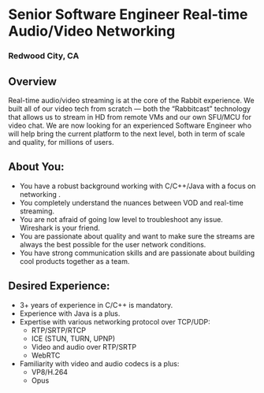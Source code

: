 # Senior Software Engineer Real-time Audio/Video Networking
### Redwood City, CA

## Overview
Real-time audio/video streaming is at the core of the Rabbit experience. We built all of our video tech from scratch — both the “Rabbitcast” technology that allows us to stream in HD from remote VMs and our own SFU/MCU for video chat. We are now looking for an experienced Software Engineer who will help bring the current platform to the next level, both in term of scale and quality, for millions of users.

## About You:
+ You have a robust background working with C/C++/Java with a focus on networking .
+ You completely understand the nuances between VOD and real-time streaming.
+ You are not afraid of going low level to troubleshoot any issue. Wireshark is your friend.
+ You are passionate about quality and want to make sure the streams are always the best possible for the user network conditions.
+ You have strong communication skills and are passionate about building cool products together as a team.

## Desired Experience:
+ 3+ years of experience in C/C++ is mandatory.
+ Experience with Java is a plus.
+ Expertise with various networking protocol over TCP/UDP:
  + RTP/SRTP/RTCP
  + ICE (STUN, TURN, UPNP)
  + Video and audio over RTP/SRTP
  + WebRTC
+ Familiarity with video and audio codecs is a plus:
  + VP8/H.264
  + Opus
